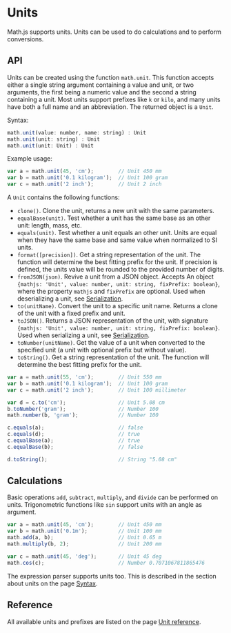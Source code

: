 # Units

Math.js supports units. Units can be used to do calculations and to perform
conversions.


## API

Units can be created using the function `math.unit`. This function accepts
either a single string argument containing a value and unit, or two arguments,
the first being a numeric value and the second a string containing a unit.
Most units support prefixes like `k` or `kilo`, and many units have both a
full name and an abbreviation. The returned object is a `Unit`.

Syntax:

```js
math.unit(value: number, name: string) : Unit
math.unit(unit: string) : Unit
math.unit(unit: Unit) : Unit
```

Example usage:

```js
var a = math.unit(45, 'cm');        // Unit 450 mm
var b = math.unit('0.1 kilogram');  // Unit 100 gram
var c = math.unit('2 inch');        // Unit 2 inch
```

A `Unit` contains the following functions:

- `clone()`. Clone the unit, returns a new unit with the same parameters.
- `equalBase(unit)`. Test whether a unit has the same base as an other unit:
  length, mass, etc.
- `equals(unit)`. Test whether a unit equals an other unit. Units are equal
  when they have the same base and same value when normalized to SI units.
- `format([precision])`. Get a string representation of the unit. The function
  will determine the best fitting prefix for the unit. If precision is defined,
  the units value will be rounded to the provided number of digits.
- `fromJSON(json)`. Revive a unit from a JSON object. Accepts
  An object `{mathjs: 'Unit', value: number, unit: string, fixPrefix: boolean}`,
  where the property `mathjs` and `fixPrefix` are optional.
  Used when deserializing a unit, see [Serialization](../serialization.md).
- `to(unitName)`. Convert the unit to a specific unit name. Returns a clone of
  the unit with a fixed prefix and unit.
- `toJSON()`. Returns a JSON representation of the unit, with signature
  `{mathjs: 'Unit', value: number, unit: string, fixPrefix: boolean}`.
  Used when serializing a unit, see [Serialization](../serialization.md).
- `toNumber(unitName)`. Get the value of a unit when converted to the
  specified unit (a unit with optional prefix but without value).
- `toString()`. Get a string representation of the unit. The function will
  determine the best fitting prefix for the unit.

```js
var a = math.unit(55, 'cm');        // Unit 550 mm
var b = math.unit('0.1 kilogram');  // Unit 100 gram
var c = math.unit('2 inch');        // Unit 100 millimeter

var d = c.to('cm');                 // Unit 5.08 cm
b.toNumber('gram');                 // Number 100
math.number(b, 'gram');             // Number 100

c.equals(a);                        // false
c.equals(d);                        // true
c.equalBase(a);                     // true
c.equalBase(b);                     // false

d.toString();                       // String "5.08 cm"
```


## Calculations

Basic operations `add`, `subtract`, `multiply`, and `divide` can be performed
on units. Trigonometric functions like `sin` support units with an angle as
argument.

```js
var a = math.unit(45, 'cm');        // Unit 450 mm
var b = math.unit('0.1m');          // Unit 100 mm
math.add(a, b);                     // Unit 0.65 m
math.multiply(b, 2);                // Unit 200 mm

var c = math.unit(45, 'deg');       // Unit 45 deg
math.cos(c);                        // Number 0.7071067811865476
```

The expression parser supports units too. This is described in the section about
units on the page [Syntax](../expressions/syntax.md#units).


## Reference

All available units and prefixes are listed on the page [Unit reference](../reference/units.md).
